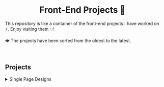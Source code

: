 <h1 align='center'>Front-End Projects 🚀</h1>

This repository is like a container of the front-end projects I have worked on ⚡. Enjoy visiting them ✨!

👁 The projects have been sorted from the oldest to the latest.

<br>

## Projects

<details>
<summary>Single Page Designs</summary>

* [Leon Agency's Website](https://github.com/mohammadjarabah/leon-agency-website)

* [Nord Mobile Application's Website](https://github.com/mohammadjarabah/nord-mobile-application-website)

* [Bondi Theme Agency's Website](https://github.com/mohammadjarabah/bondi-theme-agency-website)

* [Doob Agency's Website](https://github.com/mohammadjarabah/doob-agency-website)

</details>
